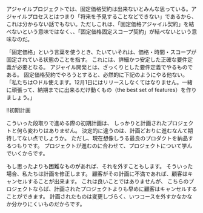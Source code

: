 アジャイルプロジェクトでは、固定価格契約は出来ないとみんな思っている。アジャイルプロセスとはつまり「将来を予見することなどできない」であるから、これは分からない話でもない。ただしこれは、「固定価格アジャイル契約」を結べないという意味ではなく、、「固定価格固定スコープ契約」が結べないという意味なのだ。


「固定価格」という言葉を使うとき、たいていそれは、価格・時間・スコープが固定されている状態のことを指す。
これには、詳細かつ安定した正確な要件定義が必要となる。
アジャイル開発とは、ざっくりとした要件定義でやるものである。
固定価格契約でやろうとすると、必然的に下記のようにやる他ない。
「私たちは○ドル使えます。12月1日にはリリースしなくてはなりません。一緒に頑張って、納期までに出来るだけ動くもの（the best set of features）を作りましょう。」

!!初期計画

こういった段取りで進める際の初期計画は、
しっかりと計画されたプロジェクトと何ら変わりはありません。
決定的に違うのは、計画どおりに進むなんて期待してない点でしょうか。
ただし、現在想像しうる最良のプロダクトを納品するつもりです。
プロジェクトが進むのに合わせて、プロジェクトについて学んでいくからです。

もし思ったよりも困難なものがあれば、それを外すこともします。
そういった場合、私たちは計画を修正します。
顧客がその計画に不満であれば、顧客はキャンセルすることが出来ます。
これは良いことではありませんが、
こちらのプロジェクトならば、計画されたプロジェクトよりも早めに顧客はキャンセルすることができます。
計画されたものは変更しづらく、いつコースを外すかなかなか分かりにくいものだからです。
